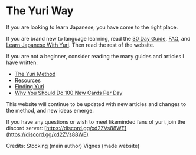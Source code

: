 # The Yuri Way

If you are looking to learn Japanese, you have come to the right place.

If you are brand new to language learning, read the [30 Day Guide](30_Day_Guide.md), [FAQ](FAQ.md), and [Learn Japanese With Yuri](Learn_Japanese_With_Yuri.md). Then read the rest of the website. 

If you are not a beginner, consider reading the many guides and articles I have written:

- [The Yuri Method](The_Yuri_Method.md)
- [Resources](Resources.md)
- [Finding Yuri](Finding_Yuri.md)
- [Why You Should Do 100 New Cards Per Day](Why_You_Should_Do_100_New_Cards_Per_Day.md)

This website will continue to be updated with new articles and changes to the method, and new ideas emerge. 

If you have any questions or wish to meet likeminded fans of yuri, join the discord server:
[https://discord.gg/xd2ZVs88WE](https://discord.gg/xd2ZVs88WE)

Credits:
Stocking (main author)
Vignes (made website)
